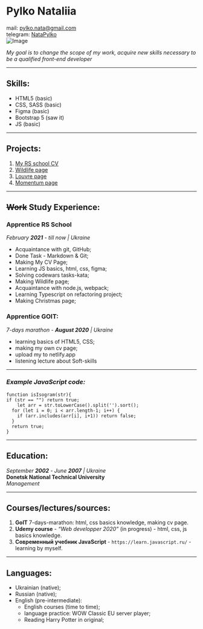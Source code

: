 # Pylko Nataliia

mail: [pylko.nata@gmail.com](mailto:pylko.nata@gmail.com)  
telegram: [NataPylko](https://t.me/NataPylko)  
![Image][1]

_My goal is to change the scope of my work, acquire new skills necessary to be a qualified front-end developer_

---

## Skills:

- HTML5 (basic)
- CSS, SASS (basic)
- Figma (basic)
- Bootstrap 5 (saw it)
- JS (basic)

---

## Projects:

1. [My RS school CV](https://pylkonata.github.io/rsschool-cv_2021q3/)
2. [Wildlife page](https://rolling-scopes-school.github.io/pylkonata-JSFE2021Q1/wildlife/)
3. [Louvre page](https://rolling-scopes-school.github.io/pylkonata-JSFE2021Q3/museum-dom/)
4. [Momentum page](https://pylkonata-momentum.netlify.app/)

---

## ~~Work~~ Study Experience:

### Apprentice RS School

_February **2021** - till now | Ukraine_

- Acquaintance with git, GitHub;
- Done Task - Markdown & Git;
- Making My CV Page;
- Learning JS basics, html, css, figma;
- Solving codewars tasks-kata;
- Making Wildlife page;
- Acquaintance with node.js, webpack;
- Learning Typescript on refactoring project;
- Making Christmas page;

### Apprentice GOIT:

_7-days marathon - **August 2020** | Ukraine_

- learning basics of HTML5, CSS;
- making my own cv page;
- upload my to netlify.app
- listening lecture about Soft-skills

---

### _Example JavaScript code:_

```
function isIsogram(str){
if (str == "") return true;
    let arr = str.toLowerCase().split('').sort();
  for (let i = 0; i < arr.length-1; i++) {
    if (arr.includes(arr[i], i+1)) return false;
  }
  return true;
}
```

---

## Education:

_September **2002** - June **2007** | Ukraine_  
**Donetsk National Technical University**  
_Management_

---

## Courses/lectures/sources:

1. **GoIT** 7-days-marathon: html, css basics knowledge, making cv page.
2. **Udemy course** - _“Web developper 2020”_ (in progress) - html, css, js basics knowledge.
3. **Современный учебник JavaScript** - `https://learn.javascript.ru/` - learning by myself.

---

## Languages:

- Ukrainian (native);
- Russian (native);
- English (pre-intermediate):
  - English courses (time to time);
  - language practice: WOW Classic EU server player;
  - Reading Harry Potter in original;

[1]: https://github.com/pylkonata/Docs_Rss_school/blob/main/Images/cv/md_cv_im.jpg?raw=true
